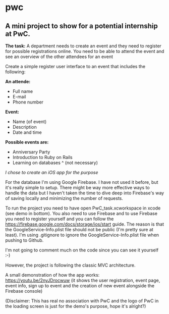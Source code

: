 # pwc
## A mini project to show for a potential internship at PwC.

**The task:**
A department needs to create an event and they need to register for possible registrations online. You need to be able to attend the event and see an overview of the other attendees for an event

Create a simple register user interface to an event that includes the following:

**An attende:**
  - Full name
  - E-mail
  - Phone number

**Event:**
  - Name (of event)
  - Description
  - Date and time

**Possible events are:**
  - Anniversary Party
  - Introduction to Ruby on Rails
  - Learning on databases
^ (not necessary)

*I chose to create an iOS app for the purpose*

For the database I'm using Google Firebase. I have not used it before, but it's really simple to setup. There might be way more effective ways to handle the data but I haven't taken the time to dive deep into Firebase's way of saving locally and minimizing the number of requests.

To run the project you need to have open PwC_task.xcworkspace in xcode (see demo in bottom). You also need to use Firebase and to use Firebase you need to register yourself and you can follow the https://firebase.google.com/docs/storage/ios/start guide. The reason is that the GoogleService-Info.plist file should not be public (I'm pretty sure at least). I'm using .gitignore to ignore the GoogleService-Info.plist file when pushing to Github.

I'm not going to comment much on the code since you can see it yourself :-)

However, the project is following the classic MVC architecture.

A small demonstration of how the app works:
https://youtu.be/2nyJDrocwuw (it shows the user registration, event page, event info, sign up to event and the creation of new event alongside the Firebase console)

(Disclaimer: This has real no association with PwC and the logo of PwC in the loading screen is just for the demo's purpose, hope it's alright?)
